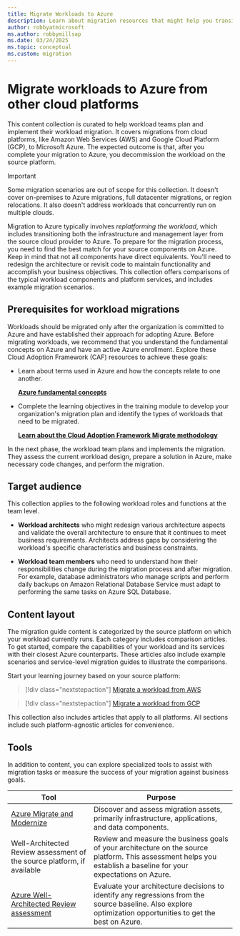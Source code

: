 ```yaml
---
title: Migrate Workloads to Azure
description: Learn about migration resources that might help you transition workloads from AWS and Google Cloud to Azure.
author: robbyatmicrosoft
ms.author: robbymillsap
ms.date: 03/24/2025
ms.topic: conceptual
ms.custom: migration
---
```


# Migrate workloads to Azure from other cloud platforms

This content collection is curated to help workload teams plan and implement their workload migration. It covers migrations from cloud platforms, like Amazon Web Services (AWS) and Google Cloud Platform (GCP), to Microsoft Azure. The expected outcome is that, after you complete your migration to Azure, you decommission the workload on the source platform.

> [!IMPORTANT] 
>
> Some migration scenarios are out of scope for this collection. It doesn't cover on-premises to Azure migrations, full datacenter migrations, or region relocations. It also doesn't address workloads that concurrently run on multiple clouds.

Migration to Azure typically involves _replatforming the workload_, which includes transitioning both the infrastructure and management layer from the source cloud provider to Azure. To prepare for the migration process, you need to find the best match for your source components on Azure. Keep in mind that not all components have direct equivalents. You'll need to redesign the architecture or revisit code to maintain functionality and accomplish your business objectives. This collection offers comparisons of the typical workload components and platform services, and includes example migration scenarios.

## Prerequisites for workload migrations

Workloads should be migrated only after the organization is committed to Azure and have established their approach for adopting Azure. Before migrating workloads, we recommend that you understand the fundamental concepts on Azure and have an active Azure enrollment. Explore these Cloud Adoption Framework (CAF) resources to achieve these goals:

- Learn about terms used in Azure and how the concepts relate to one another.
 
  [**Azure fundamental concepts**](/azure/cloud-adoption-framework/ready/considerations/fundamental-concepts)

- Complete the learning objectives in the training module to develop your organization's migration plan and identify the types of workloads that need to be migrated.

  [**Learn about the Cloud Adoption Framework Migrate methodology**](/training/modules/cloud-adoption-framework-migrate/)

In the next phase, the workload team plans and implements the migration. They assess the current workload design, prepare a solution in Azure, make necessary code changes, and perform the migration. 

## Target audience

This collection applies to the following workload roles and functions at the team level.

- **Workload architects** who might redesign various architecture aspects and validate the overall architecture to ensure that it continues to meet business requirements. Architects address gaps by considering the workload's specific characteristics and business constraints.

- **Workload team members** who need to understand how their responsibilities change during the migration process and after migration. For example, database administrators who manage scripts and perform daily backups on Amazon Relational Database Service must adapt to performing the same tasks on Azure SQL Database. 

## Content layout

The migration guide content is categorized by the source platform on which your workload currently runs. Each category includes comparison articles. To get started, compare the capabilities of your workload and its services with their closest Azure counterparts. These articles also include example scenarios and service-level migration guides to illustrate the comparisons.

Start your learning journey based on your source platform:

> [!div class="nextstepaction"]
> [Migrate a workload from AWS](./migrate-from-aws.yml)

> [!div class="nextstepaction"]
> [Migrate a workload from GCP](./migrate-from-google-cloud.yml)

This collection also includes articles that apply to all platforms. All sections include such platform-agnostic articles for convenience.

## Tools

In addition to content, you can explore specialized tools to assist with migration tasks or measure the success of your migration against business goals.

|Tool|Purpose|
|---|---|
|[Azure Migrate and Modernize](/azure/migrate/migrate-services-overview)| Discover and assess migration assets, primarily infrastructure, applications, and data components. |
|Well-Architected Review assessment of the source platform, if available| Review and measure the business goals of your architecture on the source platform. This assessment helps you establish a baseline for your expectations on Azure.|
|[Azure Well-Architected Review assessment](/assessments/azure-architecture-review/)| Evaluate your architecture decisions to identify any regressions from the source baseline. Also explore optimization opportunities to get the best on Azure.|